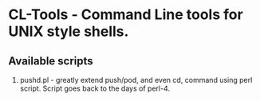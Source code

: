 # CL-Tools - Command Line tools for UNIX style shells. 

## Available scripts
1. pushd.pl - greatly extend push/pod, and even cd, command using perl script. Script goes back to the days of perl-4.


